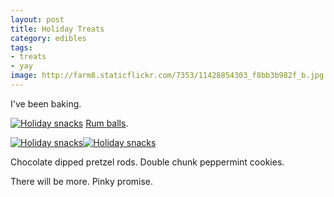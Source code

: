 ```yaml
---
layout: post
title: Holiday Treats
category: edibles
tags: 
- treats
- yay
image: http://farm8.staticflickr.com/7353/11428854303_f8bb3b982f_b.jpg
---
```


I've been baking.

<a href="http://www.flickr.com/photos/katydecorah/11428851943/" title="Holiday snacks by katydecorah, on Flickr"><img src="http://farm6.staticflickr.com/5479/11428851943_244cd7e0a4_b.jpg" class="pop-out" alt="Holiday snacks"></a>
[Rum balls](http://www.marthastewart.com/351250/rum-balls).

<a href="http://www.flickr.com/photos/katydecorah/11428694835/" title="Holiday snacks by katydecorah, on Flickr"><img src="http://farm6.staticflickr.com/5529/11428694835_2ed5d0a565_b.jpg" class="img-wide" alt="Holiday snacks"></a><a href="http://www.flickr.com/photos/katydecorah/11428711694/" title="Holiday snacks by katydecorah, on Flickr"><img src="http://farm4.staticflickr.com/3799/11428711694_492922d398_b.jpg" class="img-tall" alt="Holiday snacks"></a>

Chocolate dipped pretzel rods. Double chunk peppermint cookies.

There will be more. Pinky promise.